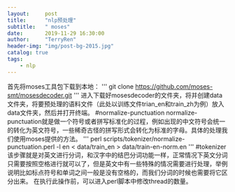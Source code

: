 ```yaml
---
layout:     post
title:      "nlp预处理"
subtitle:   " moses"
date:       2019-11-29 16:30:00
author:     "TerryRen"
header-img: "img/post-bg-2015.jpg"
catalog: true
tags:
    - nlp
---
```


首先将moses工具包下载到本地：
'''
git clone https://github.com/moses-smt/mosesdecoder.git
'''
进入下载好mosesdecoder的文件夹，将并创建data文件夹，将要预处理的语料文件（此处以训练文件trian_en和train_zh为例）放入data文件夹，然后并打开终端。
#normalize-punctuation
normalize-punctuation就是做一个符号或者拼写标准化的过程，例如出现的中文符号会统一的转化为英文符号，一些稀奇古怪的拼写形式会转化为标准的字母。具体的处理我们使用moses提供的方法。
'''
perl scripts/tokenizer/normalize-punctuation.perl -l en < data/train_en > data/train-en-norm.en
'''
#tokenizer
该步骤就是对英文进行分词，和汉字中的结巴分词功能一样，正常情况下英文分词只需要按照空格进行就可以了，但是英文中有一些特殊的情况需要进行处理，举例说明比如标点符号和单词之间一般是没有空格的，而我们分词的时候也需要将它区分出来。
在执行此操作前，可以进入perl脚本中修改thread的数量。
